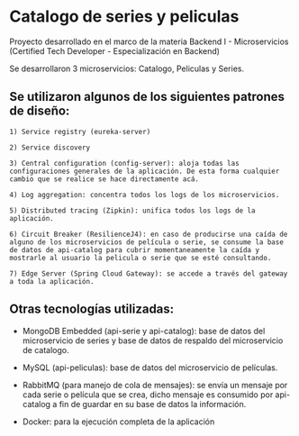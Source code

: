 # Catalogo de series y peliculas

Proyecto desarrollado en el marco de la materia Backend I - Microservicios (Certified Tech Developer - Especialización en Backend)

Se desarrollaron 3 microservicios: Catalogo, Peliculas y Series.

## Se utilizaron algunos de los siguientes patrones de diseño:

  	1) Service registry (eureka-server)
  
	2) Service discovery
  
	3) Central configuration (config-server): aloja todas las configuraciones generales de la aplicación. De esta forma cualquier cambio que se realice se hace directamente acá.
  
	4) Log aggregation: concentra todos los logs de los microservicios.
  
	5) Distributed tracing (Zipkin): unifica todos los logs de la aplicación.
  
	6) Circuit Breaker (ResilienceJ4): en caso de producirse una caída de alguno de los microservicios de película o serie, se consume la base de datos de api-catalog para cubrir momentaneamente la caída y mostrarle al usuario la pelicula o serie que se esté consultando.
  
 	7) Edge Server (Spring Cloud Gateway): se accede a través del gateway a toda la aplicación.
  
  
## Otras tecnologías utilizadas:

- MongoDB Embedded (api-serie y api-catalog): base de datos del microservicio de series y base de datos de respaldo del microservicio de catalogo.

- MySQL (api-peliculas): base de datos del microservicio de películas.

- RabbitMQ (para manejo de cola de mensajes): se envía un mensaje por cada serie o película que se crea, dicho mensaje es consumido por api-catalog a fin de guardar en su base de datos la información.

- Docker: para la ejecución completa de la aplicación

